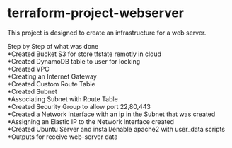 # terraform-project-webserver
 This project is designed to create an infrastructure for a web server.

Step by Step of what was done  
*Created Bucket S3 for store tfstate remotly in cloud  
*Created DynamoDB table to user for locking  
*Created VPC  
*Creating an Internet Gateway  
*Created Custom Route Table  
*Created Subnet  
*Associating Subnet with Route Table  
*Created Security Group to allow port 22,80,443  
*Created a Network Interface with an ip in the Subnet that was created  
*Assigning an Elastic IP to the Network Interface created  
*Created Ubuntu Server and install/enable apache2 with user_data scripts  
*Outputs for receive web-server data  
